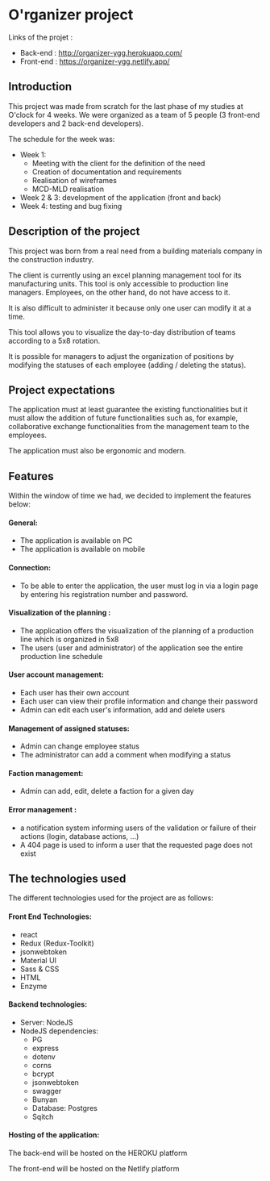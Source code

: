 # O'rganizer project

Links of the projet :

-   Back-end : http://organizer-ygg.herokuapp.com/
-   Front-end : https://organizer-ygg.netlify.app/

## Introduction

This project was made from scratch for the last phase of my studies at O'clock for 4 weeks.
We were organized as a team of 5 people (3 front-end developers and 2 back-end developers).

The schedule for the week was:

-   Week 1:
    -   Meeting with the client for the definition of the need
    -   Creation of documentation and requirements
    -   Realisation of wireframes
    -   MCD-MLD realisation
-   Week 2 & 3: development of the application (front and back)
-   Week 4: testing and bug fixing

## Description of the project

This project was born from a real need from a building materials company in the construction industry.

The client is currently using an excel planning management tool for its manufacturing units.
This tool is only accessible to production line managers.
Employees, on the other hand, do not have access to it.

It is also difficult to administer it because only one user can modify it at a time.

This tool allows you to visualize the day-to-day distribution of teams according to a 5x8 rotation.

It is possible for managers to adjust the organization of positions by modifying the statuses of each employee (adding / deleting the status).

## Project expectations

The application must at least guarantee the existing functionalities but it must allow the addition of future functionalities such as, for example, collaborative exchange functionalities from the management team to the employees.

The application must also be ergonomic and modern.

## Features

Within the window of time we had, we decided to implement the features below:

#### General:

-   The application is available on PC
-   The application is available on mobile

#### Connection:

-   To be able to enter the application, the user must log in via a login page by entering his registration number and password.

#### Visualization of the planning :

-   The application offers the visualization of the planning of a production line which is organized in 5x8
-   The users (user and administrator) of the application see the entire production line schedule

#### User account management:

-   Each user has their own account
-   Each user can view their profile information and change their password
-   Admin can edit each user's information, add and delete users

#### Management of assigned statuses:

-   Admin can change employee status
-   The administrator can add a comment when modifying a status

#### Faction management:

-   Admin can add, edit, delete a faction for a given day

#### Error management :

-   a notification system informing users of the validation or failure of their actions (login, database actions, ...)
-   A 404 page is used to inform a user that the requested page does not exist

## The technologies used

The different technologies used for the project are as follows:

#### Front End Technologies:

-   react
-   Redux (Redux-Toolkit)
-   jsonwebtoken
-   Material UI
-   Sass & CSS
-   HTML
-   Enzyme

#### Backend technologies:

-   Server: NodeJS
-   NodeJS dependencies:
    -   PG
    -   express
    -   dotenv
    -   corns
    -   bcrypt
    -   jsonwebtoken
    -   swagger
    -   Bunyan
    -   Database: Postgres
    -   Sqitch

#### Hosting of the application:

The back-end will be hosted on the HEROKU platform

The front-end will be hosted on the Netlify platform
